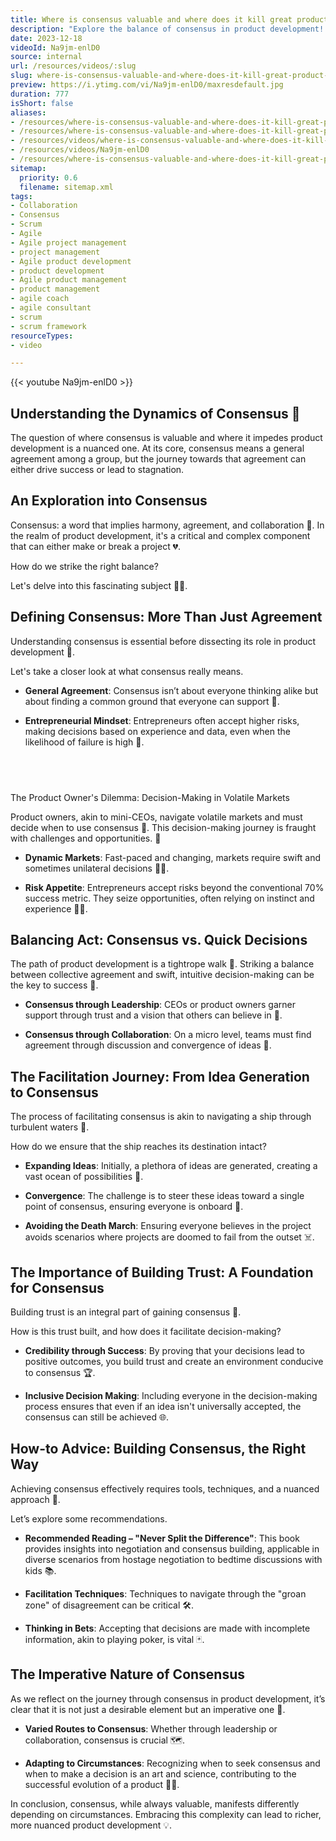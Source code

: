 ```yaml
---
title: Where is consensus valuable and where does it kill great product development?
description: "Explore the balance of consensus in product development! Discover when it fuels progress and when it stifles innovation. Join Martin for insights! \U0001F680"
date: 2023-12-18
videoId: Na9jm-enlD0
source: internal
url: /resources/videos/:slug
slug: where-is-consensus-valuable-and-where-does-it-kill-great-product-development
preview: https://i.ytimg.com/vi/Na9jm-enlD0/maxresdefault.jpg
duration: 777
isShort: false
aliases:
- /resources/where-is-consensus-valuable-and-where-does-it-kill-great-product-development-2
- /resources/where-is-consensus-valuable-and-where-does-it-kill-great-product-development
- /resources/videos/where-is-consensus-valuable-and-where-does-it-kill-great-product-development-
- /resources/videos/Na9jm-enlD0
- /resources/where-is-consensus-valuable-and-where-does-it-kill-great-product-development-
sitemap:
  priority: 0.6
  filename: sitemap.xml
tags:
- Collaboration
- Consensus
- Scrum
- Agile
- Agile project management
- project management
- Agile product development
- product development
- Agile product management
- product management
- agile coach
- agile consultant
- scrum
- scrum framework
resourceTypes:
- video

---
```

{{< youtube Na9jm-enlD0 >}}

## Understanding the Dynamics of Consensus 🤔 

The question of where consensus is valuable and where it impedes product development is a nuanced one. At its core, consensus means a general agreement among a group, but the journey towards that agreement can either drive success or lead to stagnation. 

## An Exploration into Consensus 

Consensus: a word that implies harmony, agreement, and collaboration 🤝. In the realm of product development, it's a critical and complex component that can either make or break a project 💔.  

How do we strike the right balance?  

Let's delve into this fascinating subject 🕵️‍♂️. 

## Defining Consensus: More Than Just Agreement 

Understanding consensus is essential before dissecting its role in product development 👀.  

Let's take a closer look at what consensus really means. 

- **General Agreement**: Consensus isn’t about everyone thinking alike but about finding a common ground that everyone can support 🌱. 

- **Entrepreneurial Mindset**: Entrepreneurs often accept higher risks, making decisions based on experience and data, even when the likelihood of failure is high 🎲. 

##    
The Product Owner's Dilemma: Decision-Making in Volatile Markets 

Product owners, akin to mini-CEOs, navigate volatile markets and must decide when to use consensus 💼. This decision-making journey is fraught with challenges and opportunities. 🌟 

- **Dynamic Markets**: Fast-paced and changing, markets require swift and sometimes unilateral decisions 🏃‍♀️. 

- **Risk Appetite**: Entrepreneurs accept risks beyond the conventional 70% success metric. They seize opportunities, often relying on instinct and experience 🦸‍♂️. 

## Balancing Act: Consensus vs. Quick Decisions 

The path of product development is a tightrope walk 🎪. Striking a balance between collective agreement and swift, intuitive decision-making can be the key to success 🔑. 

- **Consensus through Leadership**: CEOs or product owners garner support through trust and a vision that others can believe in 🙌. 

- **Consensus through Collaboration**: On a micro level, teams must find agreement through discussion and convergence of ideas 💬. 

## The Facilitation Journey: From Idea Generation to Consensus 

The process of facilitating consensus is akin to navigating a ship through turbulent waters 🚢.  

How do we ensure that the ship reaches its destination intact? 

- **Expanding Ideas**: Initially, a plethora of ideas are generated, creating a vast ocean of possibilities 🌊. 

- **Convergence**: The challenge is to steer these ideas toward a single point of consensus, ensuring everyone is onboard 🧭. 

- **Avoiding the Death March**: Ensuring everyone believes in the project avoids scenarios where projects are doomed to fail from the outset ☠️. 

## The Importance of Building Trust: A Foundation for Consensus 

Building trust is an integral part of gaining consensus 💖.  

How is this trust built, and how does it facilitate decision-making? 

- **Credibility through Success**: By proving that your decisions lead to positive outcomes, you build trust and create an environment conducive to consensus 🏆. 

- **Inclusive Decision Making**: Including everyone in the decision-making process ensures that even if an idea isn't universally accepted, the consensus can still be achieved 🌐. 

## How-to Advice: Building Consensus, the Right Way 

Achieving consensus effectively requires tools, techniques, and a nuanced approach 🔧.  

Let’s explore some recommendations. 

- **Recommended Reading – "Never Split the Difference"**: This book provides insights into negotiation and consensus building, applicable in diverse scenarios from hostage negotiation to bedtime discussions with kids 📚. 

- **Facilitation Techniques**: Techniques to navigate through the "groan zone" of disagreement can be critical 🛠️. 

- **Thinking in Bets**: Accepting that decisions are made with incomplete information, akin to playing poker, is vital 🃏. 

## The Imperative Nature of Consensus 

As we reflect on the journey through consensus in product development, it’s clear that it is not just a desirable element but an imperative one 🌟. 

- **Varied Routes to Consensus**: Whether through leadership or collaboration, consensus is crucial 🗺️. 

- **Adapting to Circumstances**: Recognizing when to seek consensus and when to make a decision is an art and science, contributing to the successful evolution of a product 🎨🔬. 

In conclusion, consensus, while always valuable, manifests differently depending on circumstances. Embracing this complexity can lead to richer, more nuanced product development 💡.
